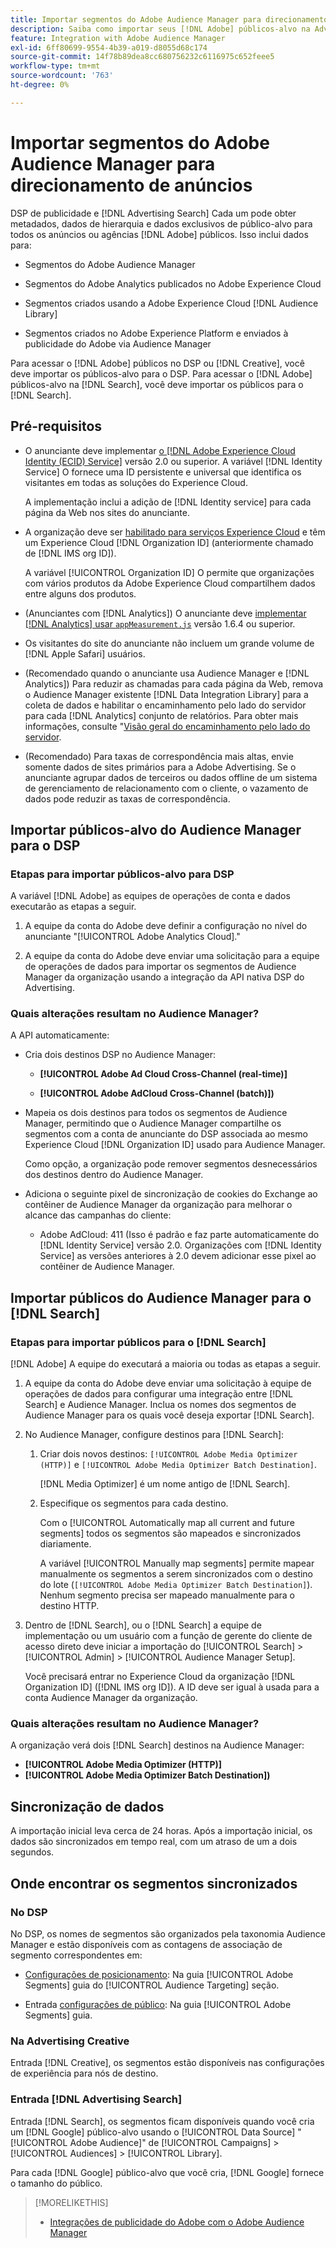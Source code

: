 ```yaml
---
title: Importar segmentos do Adobe Audience Manager para direcionamento de anúncios
description: Saiba como importar seus [!DNL Adobe] públicos-alvo na Advertising DSP e na pesquisa usando o Adobe Audience Manager
feature: Integration with Adobe Audience Manager
exl-id: 6ff80699-9554-4b39-a019-d8055d68c174
source-git-commit: 14f78b89dea8cc680756232c6116975c652feee5
workflow-type: tm+mt
source-wordcount: '763'
ht-degree: 0%

---
```


# Importar segmentos do Adobe Audience Manager para direcionamento de anúncios

DSP de publicidade e [!DNL Advertising Search] Cada um pode obter metadados, dados de hierarquia e dados exclusivos de público-alvo para todos os anúncios ou agências [!DNL Adobe] públicos<!-- segments or audiences? Standardize terms per AAM's docs -->. Isso inclui dados para:

* Segmentos do Adobe Audience Manager

* Segmentos do Adobe Analytics publicados no Adobe Experience Cloud

* Segmentos criados usando a Adobe Experience Cloud [!DNL Audience Library]

* Segmentos criados no Adobe Experience Platform e enviados à publicidade do Adobe via Audience Manager

Para acessar o [!DNL Adobe] públicos no DSP ou [!DNL Creative], você deve importar os públicos-alvo para o DSP. Para acessar o [!DNL Adobe] públicos-alvo na [!DNL Search], você deve importar os públicos para o [!DNL Search].

## Pré-requisitos

* O anunciante deve implementar [o [!DNL Adobe Experience Cloud Identity (ECID) Service]](https://experienceleague.adobe.com/docs/id-service/using/intro/overview.html) versão 2.0 ou superior. A variável [!DNL Identity Service] O fornece uma ID persistente e universal que identifica os visitantes em todas as soluções do Experience Cloud.

   A implementação inclui a adição de [!DNL Identity service] para cada página da Web nos sites do anunciante.

* A organização deve ser [habilitado para serviços Experience Cloud](https://experienceleague.adobe.com/docs/core-services/interface/services/core-services.html) e têm um Experience Cloud [!DNL Organization ID] (anteriormente chamado de [!DNL IMS org ID]).

   A variável [!UICONTROL Organization ID] O permite que organizações com vários produtos da Adobe Experience Cloud compartilhem dados entre alguns dos produtos.

* (Anunciantes com [!DNL Analytics]) O anunciante deve [implementar [!DNL Analytics] usar `appMeasurement.js`](https://experienceleague.adobe.com/docs/analytics/implementation/js/overview.html) versão 1.6.4 ou superior.

* Os visitantes do site do anunciante não incluem um grande volume de [!DNL Apple Safari] usuários.

* (Recomendado quando o anunciante usa Audience Manager e [!DNL Analytics]) Para reduzir as chamadas para cada página da Web, remova o Audience Manager existente [!DNL Data Integration Library] para a coleta de dados e habilitar o encaminhamento pelo lado do servidor para cada [!DNL Analytics] conjunto de relatórios. Para obter mais informações, consulte &quot;[Visão geral do encaminhamento pelo lado do servidor](https://experienceleague.adobe.com/docs/analytics/admin/admin-tools/server-side-forwarding/ssf.html).

* (Recomendado) Para taxas de correspondência mais altas, envie somente dados de sites primários para a Adobe Advertising. Se o anunciante agrupar dados de terceiros ou dados offline de um sistema de gerenciamento de relacionamento com o cliente, o vazamento de dados pode reduzir as taxas de correspondência.

## Importar públicos-alvo do Audience Manager para o DSP

### Etapas para importar públicos-alvo para DSP

A variável [!DNL Adobe] as equipes de operações de conta e dados executarão as etapas a seguir.

1. A equipe da conta do Adobe deve definir a configuração no nível do anunciante &quot;[!UICONTROL Adobe Analytics Cloud].&quot;

1. A equipe da conta do Adobe deve enviar uma solicitação<!-- Submit a request as a JIRA task? --> para a equipe de operações de dados<!-- implementation team? --> para importar os segmentos de Audience Manager da organização usando a integração da API nativa DSP do Advertising.

### Quais alterações resultam no Audience Manager?

A API automaticamente:

* Cria dois destinos DSP no Audience Manager:

   * **[!UICONTROL Adobe Ad Cloud Cross-Channel (real-time)]**

   * **[!UICONTROL Adobe AdCloud Cross-Channel (batch)])**

* Mapeia os dois destinos para todos os segmentos de Audience Manager, permitindo que o Audience Manager compartilhe os segmentos com a conta de anunciante do DSP associada ao mesmo Experience Cloud [!DNL Organization ID] usado para Audience Manager. <!-- Verify -->

   Como opção, a organização pode remover segmentos desnecessários dos destinos dentro do Audience Manager.

* Adiciona o seguinte pixel de sincronização de cookies do Exchange ao contêiner de Audience Manager da organização para melhorar o alcance das campanhas do cliente:

   * Adobe AdCloud: 411 (Isso é padrão e faz parte automaticamente do [!DNL Identity Service] versão 2.0. Organizações com [!DNL Identity Service] as versões anteriores à 2.0 devem adicionar esse pixel ao contêiner de Audience Manager.

## Importar públicos do Audience Manager para o [!DNL Search]

### Etapas para importar públicos para o [!DNL Search]

[!DNL Adobe] A equipe do executará a maioria ou todas as etapas a seguir.

1. A equipe da conta do Adobe deve enviar uma solicitação à equipe de operações de dados para configurar uma integração entre [!DNL Search] e Audience Manager. Inclua os nomes dos segmentos de Audience Manager para os quais você deseja exportar [!DNL Search].

1. No Audience Manager, configure destinos para [!DNL Search]:

   1. Criar dois novos destinos: `[!UICONTROL Adobe Media Optimizer (HTTP)]` e `[!UICONTROL Adobe Media Optimizer Batch Destination]`.

      [!DNL Media Optimizer] é um nome antigo de [!DNL Search].

   1. Especifique os segmentos para cada destino.

      Com o [!UICONTROL Automatically map all current and future segments] todos os segmentos são mapeados e sincronizados diariamente.

      A variável [!UICONTROL Manually map segments] permite mapear manualmente os segmentos a serem sincronizados com o destino do lote (`[!UICONTROL Adobe Media Optimizer Batch Destination]`). Nenhum segmento precisa ser mapeado manualmente para o destino HTTP.

1. Dentro de [!DNL Search], ou o [!DNL Search] a equipe de implementação ou um usuário com a função de gerente do cliente de acesso direto deve iniciar a importação do [!UICONTROL Search] > [!UICONTROL Admin] > [!UICONTROL Audience Manager Setup].

   Você precisará entrar no Experience Cloud da organização [!DNL Organization ID] ([!DNL IMS org ID]). A ID deve ser igual à usada para a conta Audience Manager da organização.

### Quais alterações resultam no Audience Manager?

A organização verá dois [!DNL Search] destinos na Audience Manager:

* **[!UICONTROL Adobe Media Optimizer (HTTP)]**
* **[!UICONTROL Adobe Media Optimizer Batch Destination])**

## Sincronização de dados

A importação inicial leva cerca de 24 horas. Após a importação inicial, os dados são sincronizados em tempo real, com um atraso de um a dois segundos.

<!--
### How DSP Syncs the Data

DSP syncs the data automatically using the [!DNL Adobe Experience Cloud Identity (ECID) Service]. During synchronization, the [!DNL ECID Service] calls Adobe Advertising at [!DNL cm.eversttech.net]. Because Adobe Advertising is a trusted domain, ID syncs take place from parent pages rather than within the destination publishing iframes, as they do with most third-party activation partners. Audience Manager identifies unique users by device IDs, using the [Audience Manager [!DNL Unique User ID (AAM UUID)]](https://experienceleague.adobe.com/docs/audience-manager/user-guide/reference/ids-in-aam.html#global-device-ids), also called the [!DNL Device ID].

![Synchronization of [!DNL Adobe] audiences in DSP](/help/integrations/assets/audience-manager-sync.png)

### How Search Syncs the Data
-->

<!-- 
Segment membership data is sent only after one of the following events occurs:

* (Advertisers with DSP):

  * The segment is targeted in an Adobe Advertising display ad.

  * The segment is added to the [!DNL Adobe AdCloud Cross-Channel] batch and real-time destinations within the Audience Manager user interface.

* (Advertisers with [!DNL Search]):

  * The segment is targeted in an Adobe Advertising search ad.

  * The segment is added to the [!DNL Adobe Media Optimizer] batch and HTTP destinations within the Audience Manager user interface.
 -->
<!-- Is membership data/whatever available in Creative? If so, does it show the same as DSP? -->

## Onde encontrar os segmentos sincronizados

### No DSP

No DSP, os nomes de segmentos são organizados pela taxonomia Audience Manager e estão disponíveis com as contagens de associação de segmento correspondentes em:

* [Configurações de posicionamento](/help/dsp/campaign-management/placements/placement-settings.md#audience-targeting): Na guia [!UICONTROL Adobe Segments] guia do [!UICONTROL Audience Targeting] seção.

* Entrada [configurações de público](/help/dsp/audiences/audience-settings.md): Na guia [!UICONTROL Adobe Segments] guia.

### Na Advertising Creative

Entrada [!DNL Creative], os segmentos estão disponíveis nas configurações de experiência para nós de destino.

### Entrada [!DNL Advertising Search]

Entrada [!DNL Search], os segmentos ficam disponíveis quando você cria um [!DNL Google] público-alvo usando o [!UICONTROL Data Source] &quot;[!UICONTROL Adobe Audience]&quot; de [!UICONTROL Campaigns] > [!UICONTROL Audiences] > [!UICONTROL Library].

Para cada [!DNL Google] público-alvo que você cria, [!DNL Google] fornece o tamanho do público.

>[!MORELIKETHIS]
>
>* [Integrações de publicidade do Adobe com o Adobe Audience Manager](/help/integrations/audience-manager/overview.md)

